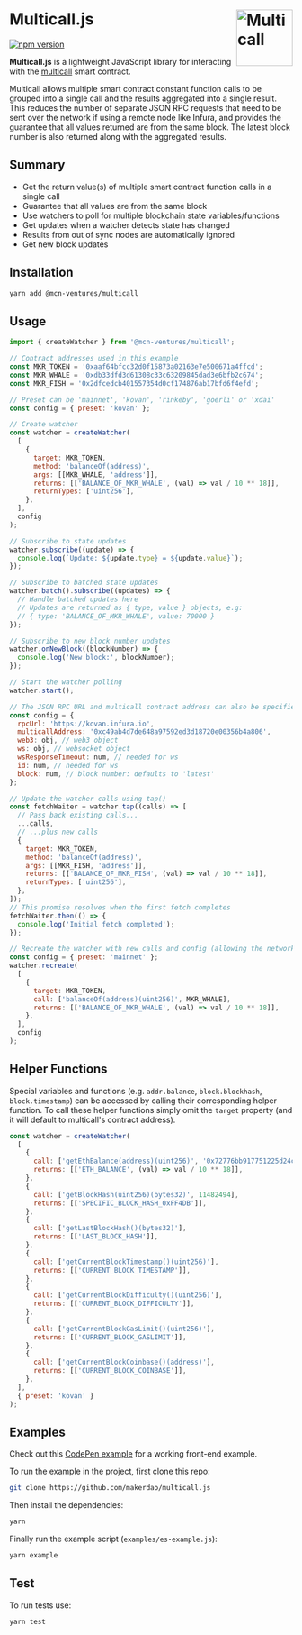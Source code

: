 # Multicall.js <img width="100" align="right" alt="Multicall" src="https://user-images.githubusercontent.com/304108/55666937-320cb180-5888-11e9-907b-48ba66150523.png" />

[![npm version](https://img.shields.io/npm/v/@mcn-ventures/multicall.svg?style=flat-square)](https://www.npmjs.com/package/@mcn-ventures/multicall)

**Multicall.js** is a lightweight JavaScript library for interacting with the [multicall](https://github.com/makerdao/multicall) smart contract.

Multicall allows multiple smart contract constant function calls to be grouped into a single call and the results aggregated into a single result. This reduces the number of separate JSON RPC requests that need to be sent over the network if using a remote node like Infura, and provides the guarantee that all values returned are from the same block. The latest block number is also returned along with the aggregated results.

## Summary

- Get the return value(s) of multiple smart contract function calls in a single call
- Guarantee that all values are from the same block
- Use watchers to poll for multiple blockchain state variables/functions
- Get updates when a watcher detects state has changed
- Results from out of sync nodes are automatically ignored
- Get new block updates

## Installation

```bash
yarn add @mcn-ventures/multicall
```

## Usage

```javascript
import { createWatcher } from '@mcn-ventures/multicall';

// Contract addresses used in this example
const MKR_TOKEN = '0xaaf64bfcc32d0f15873a02163e7e500671a4ffcd';
const MKR_WHALE = '0xdb33dfd3d61308c33c63209845dad3e6bfb2c674';
const MKR_FISH = '0x2dfcedcb401557354d0cf174876ab17bfd6f4efd';

// Preset can be 'mainnet', 'kovan', 'rinkeby', 'goerli' or 'xdai'
const config = { preset: 'kovan' };

// Create watcher
const watcher = createWatcher(
  [
    {
      target: MKR_TOKEN,
      method: 'balanceOf(address)',
      args: [[MKR_WHALE, 'address']],
      returns: [['BALANCE_OF_MKR_WHALE', (val) => val / 10 ** 18]],
      returnTypes: ['uint256'],
    },
  ],
  config
);

// Subscribe to state updates
watcher.subscribe((update) => {
  console.log(`Update: ${update.type} = ${update.value}`);
});

// Subscribe to batched state updates
watcher.batch().subscribe((updates) => {
  // Handle batched updates here
  // Updates are returned as { type, value } objects, e.g:
  // { type: 'BALANCE_OF_MKR_WHALE', value: 70000 }
});

// Subscribe to new block number updates
watcher.onNewBlock((blockNumber) => {
  console.log('New block:', blockNumber);
});

// Start the watcher polling
watcher.start();
```

```javascript
// The JSON RPC URL and multicall contract address can also be specified in the config:
const config = {
  rpcUrl: 'https://kovan.infura.io',
  multicallAddress: '0xc49ab4d7de648a97592ed3d18720e00356b4a806',
  web3: obj, // web3 object
  ws: obj, // websocket object
  wsResponseTimeout: num, // needed for ws
  id: num, // needed for ws
  block: num, // block number: defaults to 'latest'
};
```

```javascript
// Update the watcher calls using tap()
const fetchWaiter = watcher.tap((calls) => [
  // Pass back existing calls...
  ...calls,
  // ...plus new calls
  {
    target: MKR_TOKEN,
    method: 'balanceOf(address)',
    args: [[MKR_FISH, 'address']],
    returns: [['BALANCE_OF_MKR_FISH', (val) => val / 10 ** 18]],
    returnTypes: ['uint256'],
  },
]);
// This promise resolves when the first fetch completes
fetchWaiter.then(() => {
  console.log('Initial fetch completed');
});
```

```javascript
// Recreate the watcher with new calls and config (allowing the network to be changed)
const config = { preset: 'mainnet' };
watcher.recreate(
  [
    {
      target: MKR_TOKEN,
      call: ['balanceOf(address)(uint256)', MKR_WHALE],
      returns: [['BALANCE_OF_MKR_WHALE', (val) => val / 10 ** 18]],
    },
  ],
  config
);
```

## Helper Functions

Special variables and functions (e.g. `addr.balance`, `block.blockhash`, `block.timestamp`) can be accessed by calling their corresponding helper function.
To call these helper functions simply omit the `target` property (and it will default to multicall's contract address).

```javascript
const watcher = createWatcher(
  [
    {
      call: ['getEthBalance(address)(uint256)', '0x72776bb917751225d24c07d0663b3780b2ada67c'],
      returns: [['ETH_BALANCE', (val) => val / 10 ** 18]],
    },
    {
      call: ['getBlockHash(uint256)(bytes32)', 11482494],
      returns: [['SPECIFIC_BLOCK_HASH_0xFF4DB']],
    },
    {
      call: ['getLastBlockHash()(bytes32)'],
      returns: [['LAST_BLOCK_HASH']],
    },
    {
      call: ['getCurrentBlockTimestamp()(uint256)'],
      returns: [['CURRENT_BLOCK_TIMESTAMP']],
    },
    {
      call: ['getCurrentBlockDifficulty()(uint256)'],
      returns: [['CURRENT_BLOCK_DIFFICULTY']],
    },
    {
      call: ['getCurrentBlockGasLimit()(uint256)'],
      returns: [['CURRENT_BLOCK_GASLIMIT']],
    },
    {
      call: ['getCurrentBlockCoinbase()(address)'],
      returns: [['CURRENT_BLOCK_COINBASE']],
    },
  ],
  { preset: 'kovan' }
);
```

## Examples

Check out this [CodePen example](https://codepen.io/michaelelliot/pen/MxEpNX?editors=0010) for a working front-end example.

To run the example in the project, first clone this repo:

```bash
git clone https://github.com/makerdao/multicall.js
```

Then install the dependencies:

```bash
yarn
```

Finally run the example script (`examples/es-example.js`):

```bash
yarn example
```

## Test

To run tests use:

```bash
yarn test
```
